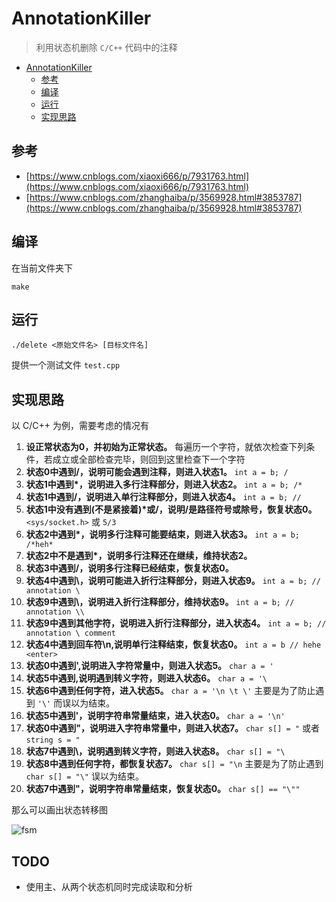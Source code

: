 # AnnotationKiller

> 利用状态机删除 `C/C++` 代码中的注释

- [AnnotationKiller](#annotationkiller)
  - [参考](#参考)
  - [编译](#编译)
  - [运行](#运行)
  - [实现思路](#实现思路)

## 参考

- [https://www.cnblogs.com/xiaoxi666/p/7931763.html](https://www.cnblogs.com/xiaoxi666/p/7931763.html)
- [https://www.cnblogs.com/zhanghaiba/p/3569928.html#3853787](https://www.cnblogs.com/zhanghaiba/p/3569928.html#3853787)

## 编译

在当前文件夹下

```
make
```

## 运行

```
./delete <原始文件名> [目标文件名]
```

提供一个测试文件 `test.cpp`

## 实现思路

以 C/C++ 为例，需要考虑的情况有

1. **设正常状态为0，并初始为正常状态。** 每遍历一个字符，就依次检查下列条件，若成立或全部检查完毕，则回到这里检查下一个字符
2. **状态0中遇到\/，说明可能会遇到注释，则进入状态1。** `int a = b; /`
3. **状态1中遇到\*，说明进入多行注释部分，则进入状态2。** `int a = b; /*`
4. **状态1中遇到\/，说明进入单行注释部分，则进入状态4。** `int a = b; //`
5. **状态1中没有遇到(不是紧接着)\*或/，说明/是路径符号或除号，恢复状态0。** `<sys/socket.h>` 或 `5/3`
6. **状态2中遇到\*，说明多行注释可能要结束，则进入状态3。** `int a = b; /*heh*`
7. **状态2中不是遇到\*，说明多行注释还在继续，维持状态2。**
8. **状态3中遇到/，说明多行注释已经结束，恢复状态0。**
9. **状态4中遇到\，说明可能进入折行注释部分，则进入状态9。** `int a = b; // annotation \`
10. **状态9中遇到\\，说明进入折行注释部分，维持状态9。** `int a = b; // annotation \\`
11. **状态9中遇到其他字符，说明进入折行注释部分，进入状态4。** `int a = b; // annotation \ comment`
12. **状态4中遇到回车符\n,说明单行注释结束，恢复状态0。** `int a = b // hehe <enter>`
13. **状态0中遇到',说明进入字符常量中，则进入状态5。** `char a = '`
14. **状态5中遇到\,说明遇到转义字符，则进入状态6。** `char a = '\`
15. **状态6中遇到任何字符，进入状态5。** `char a = '\n \t \'` 主要是为了防止遇到 `'\'` 而误以为结束。
16. **状态5中遇到'，说明字符串常量结束，进入状态0。**  `char a = '\n'`
17. **状态0中遇到"，说明进入字符串常量中，则进入状态7。** `char s[] = "` 或者 `string s = "`
18. **状态7中遇到\，说明遇到转义字符，则进入状态8。** `char s[] = "\`
19. **状态8中遇到任何字符，都恢复状态7。** `char s[] = "\n` 主要是为了防止遇到 `char s[] = "\"` 误以为结束。
20. **状态7中遇到"，说明字符串常量结束，恢复状态0。** `char s[] == "\""`

那么可以画出状态转移图

![fsm](./figs/fsm.svg)

## TODO

- 使用主、从两个状态机同时完成读取和分析
